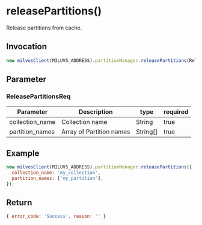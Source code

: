 # releasePartitions()
Release partitions from cache.

## Invocation 
```javascript
new milvusClient(MILUVS_ADDRESS).partitionManager.releasePartitions(ReleasePartitionsReq);
```

## Parameter
### ReleasePartitionsReq
| Parameter       | Description              | type     | required |
| --------------- | ------------------------ | -------- | -------- |
| collection_name | Collection name          | String   | true     |
| partition_names | Array of Partition names | String[] | true     |

## Example
```javascript
new milvusClient(MILUVS_ADDRESS).partitionManager.releasePartitions({
  collection_name: 'my_collection',
  partition_names: ['my_partition'],
});
```

## Return
```javascript
{ error_code: 'Success', reason: '' }
```